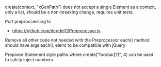 
create(context, "xGenPath")  does not accept a single Element as a context, only a list, should be a non-breaking change, requires unit tests.

Port preproccessing to 
* https://github.com/dcodeIO/Preprocessor.js

Remove all other code not needed with the Preprocessor
each() method should have args  each(i, elem)  to be compatible with jQuery

Prepared Statement style paths where create("foo/bar[?]", 4) can be used to safely inject numbers

